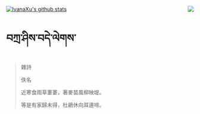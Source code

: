 [![IvanaXu's github stats](https://github-readme-stats.vercel.app/api?username=IvanaXu&show_icons=true&theme=vue-dark)](https://github.com/anuraghazra/github-readme-stats)
<img align="right" src="https://github-readme-stats.vercel.app/api/top-langs/?username=IvanaXu&langs_count=3&theme=graywhite" />
# བཀྲ་ཤིས་བདེ་ལེགས་
> 雜詩
> 
> 佚名
> 
> 近寒食雨草萋萋，著麥苗風柳映堤。
> 
> 等是有家歸未得，杜鵑休向耳邊啼。
>